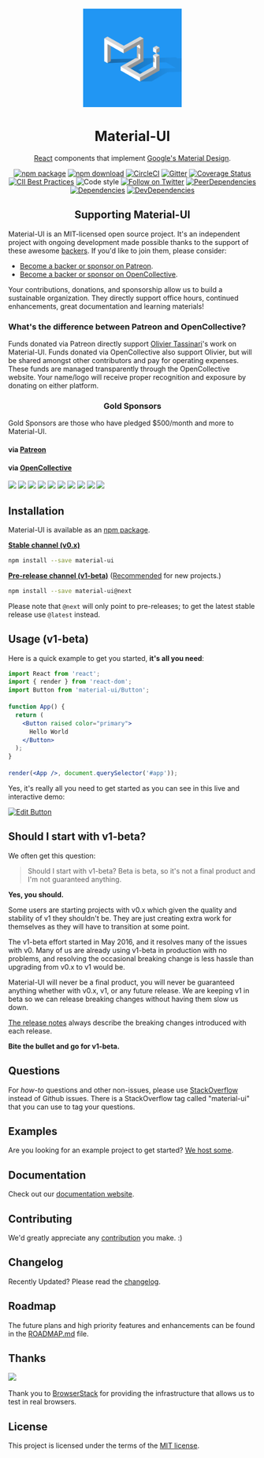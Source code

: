 <p align="center">
  <a href="https://material-ui-next.com/" target="_blank"><img width="200" src="/static/brand.png" alt="Material-UI logo"></a></p>
</p>

<h1 align="center">Material-UI</h1>

<div align="center">

[React](http://facebook.github.io/react/) components that implement [Google's Material Design](https://www.google.com/design/spec/material-design/introduction.html).

[![npm package](https://img.shields.io/npm/v/material-ui/next.svg)](https://www.npmjs.org/package/material-ui)
[![npm download](https://img.shields.io/npm/dm/material-ui.svg)](https://www.npmjs.org/package/material-ui)
[![CircleCI](https://img.shields.io/circleci/project/github/mui-org/material-ui/v1-beta.svg)](https://circleci.com/gh/mui-org/material-ui/tree/v1-beta)
[![Gitter](https://img.shields.io/badge/gitter-join%20chat-f81a65.svg)](https://gitter.im/callemall/material-ui?utm_source=badge&utm_medium=badge&utm_campaign=pr-badge&utm_content=badge)
[![Coverage Status](https://img.shields.io/codecov/c/github/mui-org/material-ui/v1-beta.svg)](https://codecov.io/gh/mui-org/material-ui/branch/v1-beta)
[![CII Best Practices](https://bestpractices.coreinfrastructure.org/projects/1320/badge)](https://bestpractices.coreinfrastructure.org/projects/1320)
![Code style](https://img.shields.io/badge/code_style-prettier-ff69b4.svg)
[![Follow on Twitter](https://img.shields.io/twitter/follow/MaterialUI.svg?label=follow+Material-UI)](https://twitter.com/MaterialUI)
[![PeerDependencies](https://img.shields.io/david/peer/mui-org/material-ui.svg)](https://david-dm.org/mui-org/material-ui#info=peerDependencies&view=list)
[![Dependencies](https://img.shields.io/david/mui-org/material-ui.svg)](https://david-dm.org/mui-org/material-ui)
[![DevDependencies](https://img.shields.io/david/dev/mui-org/material-ui.svg)](https://david-dm.org/mui-org/material-ui#info=devDependencies&view=list)

</div>

<h2 align="center">Supporting Material-UI</h2>

Material-UI is an MIT-licensed open source project. It's an independent project with ongoing development made possible thanks to the support of these awesome [backers](/BACKERS.md). If you'd like to join them, please consider:
- [Become a backer or sponsor on Patreon](https://www.patreon.com/oliviertassinari).
- [Become a backer or sponsor on OpenCollective](https://opencollective.com/material-ui).

Your contributions, donations, and sponsorship allow us to build a sustainable organization. They directly support office hours, continued enhancements, great documentation and learning materials!

### What's the difference between Patreon and OpenCollective?

Funds donated via Patreon directly support [Olivier Tassinari](https://github.com/oliviertassinari)'s work on Material-UI.
Funds donated via OpenCollective also support Olivier, but will be shared amongst other contributors and pay for operating expenses.
These funds are managed transparently through the OpenCollective website.
Your name/logo will receive proper recognition and exposure by donating on either platform.

<h3 align="center">Gold Sponsors</h3>

Gold Sponsors are those who have pledged $500/month and more to Material-UI.

#### via [Patreon](https://www.patreon.com/oliviertassinari)

#### via [OpenCollective](https://opencollective.com/material-ui)

<a href="https://opencollective.com/material-ui/tiers/gold-sponsors/0/website" target="_blank"><img src="https://opencollective.com/material-ui/tiers/gold-sponsors/0/avatar.svg"></a>
<a href="https://opencollective.com/material-ui/tiers/gold-sponsors/1/website" target="_blank"><img src="https://opencollective.com/material-ui/tiers/gold-sponsors/1/avatar.svg"></a>
<a href="https://opencollective.com/material-ui/tiers/gold-sponsors/2/website" target="_blank"><img src="https://opencollective.com/material-ui/tiers/gold-sponsors/2/avatar.svg"></a>
<a href="https://opencollective.com/material-ui/tiers/gold-sponsors/3/website" target="_blank"><img src="https://opencollective.com/material-ui/tiers/gold-sponsors/3/avatar.svg"></a>
<a href="https://opencollective.com/material-ui/tiers/gold-sponsors/4/website" target="_blank"><img src="https://opencollective.com/material-ui/tiers/gold-sponsors/4/avatar.svg"></a>
<a href="https://opencollective.com/material-ui/tiers/gold-sponsors/5/website" target="_blank"><img src="https://opencollective.com/material-ui/tiers/gold-sponsors/5/avatar.svg"></a>
<a href="https://opencollective.com/material-ui/tiers/gold-sponsors/6/website" target="_blank"><img src="https://opencollective.com/material-ui/tiers/gold-sponsors/6/avatar.svg"></a>
<a href="https://opencollective.com/material-ui/tiers/gold-sponsors/7/website" target="_blank"><img src="https://opencollective.com/material-ui/tiers/gold-sponsors/7/avatar.svg"></a>
<a href="https://opencollective.com/material-ui/tiers/gold-sponsors/8/website" target="_blank"><img src="https://opencollective.com/material-ui/tiers/gold-sponsors/8/avatar.svg"></a>
<a href="https://opencollective.com/material-ui/tiers/gold-sponsors/9/website" target="_blank"><img src="https://opencollective.com/material-ui/tiers/gold-sponsors/9/avatar.svg"></a>

## Installation

Material-UI is available as an [npm package](https://www.npmjs.org/package/material-ui).

**[Stable channel (v0.x)](http://material-ui.com/)**
```sh
npm install --save material-ui
```

**[Pre-release channel (v1-beta)](https://material-ui-next.com/)**
([Recommended](#should-i-start-with-v1-beta) for new projects.)
```sh
npm install --save material-ui@next
```

Please note that `@next` will only point to pre-releases; to get the latest stable release use `@latest` instead.

## Usage (v1-beta)

Here is a quick example to get you started, **it's all you need**:

```jsx
import React from 'react';
import { render } from 'react-dom';
import Button from 'material-ui/Button';

function App() {
  return (
    <Button raised color="primary">
      Hello World
    </Button>
  );
}

render(<App />, document.querySelector('#app'));
```

Yes, it's really all you need to get started as you can see in this live and interactive demo:

[![Edit Button](https://codesandbox.io/static/img/play-codesandbox.svg)](https://codesandbox.io/s/4j7m47vlm4)

## Should I start with v1-beta?
We often get this question:

> Should I start with v1-beta? Beta is beta, so it's not a final product and I'm not guaranteed anything.

**Yes, you should.**

Some users are starting projects with v0.x which given the quality and stability of v1 they shouldn't be. They are just creating extra work for themselves as they will have to transition at some point.

The v1-beta effort started in May 2016, and it resolves many of the issues with v0. Many of us are already using v1-beta in production with no problems, and resolving the occasional breaking change is less hassle than upgrading from v0.x to v1 would be.

Material-UI will never be a final product, you will never be guaranteed anything whether with v0.x, v1, or any future release.
We are keeping v1 in beta so we can release breaking changes without having them slow us down.

[The release notes](https://github.com/mui-org/material-ui/releases) always describe the breaking changes introduced with each release.

**Bite the bullet and go for v1-beta.**

## Questions

For *how-to* questions and other non-issues,
please use [StackOverflow](http://stackoverflow.com/questions/tagged/material-ui)
instead of Github issues. There is a StackOverflow tag called "material-ui"
that you can use to tag your questions.

## Examples

Are you looking for an example project to get started?
[We host some](https://github.com/mui-org/material-ui/blob/v1-beta/docs/src/pages/getting-started/example-projects.md).

## Documentation

Check out our [documentation website](https://material-ui-next.com/).

## Contributing

We'd greatly appreciate any [contribution](/CONTRIBUTING.md) you make. :)

## Changelog

Recently Updated?
Please read the [changelog](https://github.com/mui-org/material-ui/releases).

## Roadmap

The future plans and high priority features and enhancements can be found in the [ROADMAP.md](/ROADMAP.md) file.

## Thanks

[<img src="https://www.browserstack.com/images/mail/browserstack-logo-footer.png" width="120">](https://www.browserstack.com/)

Thank you to [BrowserStack](https://www.browserstack.com/) for providing the infrastructure that allows us to test in real browsers.

## License

This project is licensed under the terms of the
[MIT license](/LICENSE).
